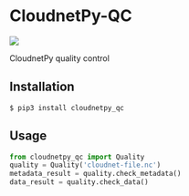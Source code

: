 # CloudnetPy-QC

![](https://github.com/actris-cloudnet/cloudnetpy-qc/workflows/CloudnetPy-QC%20CI/badge.svg)

CloudnetPy quality control

Installation
------------
```shell
$ pip3 install cloudnetpy_qc
```

Usage
-----
```python
from cloudnetpy_qc import Quality
quality = Quality('cloudnet-file.nc')
metadata_result = quality.check_metadata()
data_result = quality.check_data()
```
